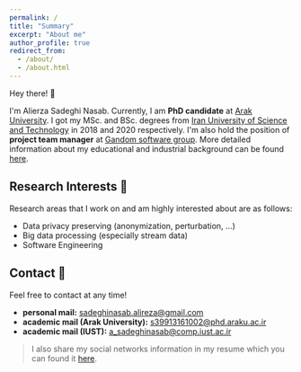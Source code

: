 ```yaml
---
permalink: /
title: "Summary"
excerpt: "About me"
author_profile: true
redirect_from: 
  - /about/
  - /about.html
---
```


Hey there! 👋

I'm Alierza Sadeghi Nasab. Currently, I am **PhD candidate** at [Arak University](http://araku.ac.ir). I got my MSc. and BSc. degrees from [Iran University of Science and Technology](http://www.iust.ac.ir) in 2018 and 2020 respectively. I'm also hold the position of **project team manager** at [Gandom software group](http://gandom.co). More detailed information about my educational and industrial background can be found [here](https://alirezasn.github.io/cv/).

## Research Interests 🔬

Research areas that I work on and am highly interested about are as follows:

* Data privacy preserving (anonymization, perturbation, ...)
* Big data processing (especially stream data)
* Software Engineering

## Contact 📧

Feel free to contact at any time!

* **personal mail:** sadeghinasab.alireza@gmail.com
* **academic mail (Arak University):** s39913161002@phd.araku.ac.ir
* **academic mail (IUST):** a_sadeghinasab@comp.iust.ac.ir

> I also share my social networks information in my resume which you can found it [here](https://alirezasn.github.io/files/resume.pdf).
